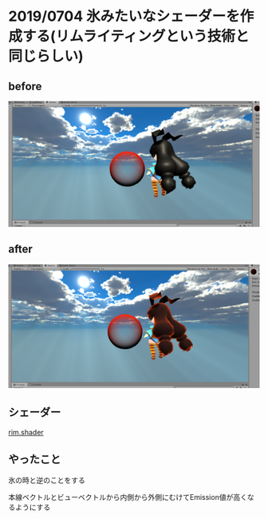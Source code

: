 # 2019/0704 氷みたいなシェーダーを作成する(リムライティングという技術と同じらしい)

## before
![before](./image/rim_before.png "サンプル")

## after
![after](./image/rim_after.png "サンプル")

## シェーダー

[rim.shader](../../rim.shader)

## やったこと

氷の時と逆のことをする

本線ベクトルとビューベクトルから内側から外側にむけてEmission値が高くなるようにする